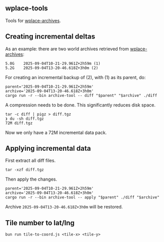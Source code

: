 wplace-tools
--

Tools for [wplace-archives](https://github.com/murolem/wplace-archives).

## Creating incremental deltas

As an example: there are two world archives retrieved
from [wplace-archives](https://github.com/murolem/wplace-archives):

```
5.0G	2025-09-04T10-21-29.961Z+2h59m (1)
5.2G	2025-09-04T13-20-46.618Z+3h0m (2)
```

For creating an incremental backup of (2), with (1) as its parent, do:

```shell
parent='2025-09-04T10-21-29.961Z+2h59m'
archive='2025-09-04T13-20-46.618Z+3h0m'
cargo run -r --bin archive-tool -- diff "$parent" "$archive" ./diff
```

A compression needs to be done. This
significantly reduces disk space.

```console
tar -c diff | pigz > diff.tgz
❯ du -sh diff.tgz
72M	diff.tgz
```

Now we only have a 72M incremental data pack.

## Applying incremental data

First extract all diff files.

```shell
tar -xzf diff.tgz
```

Then apply the changes.

```shell
parent='2025-09-04T10-21-29.961Z+2h59m'
archive='2025-09-04T13-20-46.618Z+3h0m'
cargo run -r --bin archive-tool -- apply "$parent" ./diff "$archive"
```

Archive `2025-09-04T13-20-46.618Z+3h0m` will be restored.

## Tile number to lat/lng

   ```shell
   bun run tile-to-coord.js <tile-x> <tile-y>
   ```
